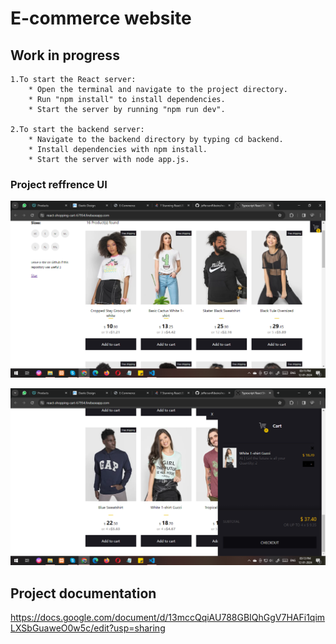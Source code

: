 # E-commerce website

## Work in progress 
    1.To start the React server:
        * Open the terminal and navigate to the project directory.
        * Run "npm install" to install dependencies.
        * Start the server by running "npm run dev".

    2.To start the backend server:
        * Navigate to the backend directory by typing cd backend.
        * Install dependencies with npm install.
        * Start the server with node app.js.
### Project reffrence UI
![product ui](./refrence%20ui/product%20ui.png)

![checkout ui](./refrence%20ui/checkout%20ui.png)


## Project documentation 
https://docs.google.com/document/d/13mccQqiAU788GBIQhGgV7HAFi1qimLXSbGuaweO0w5c/edit?usp=sharing


